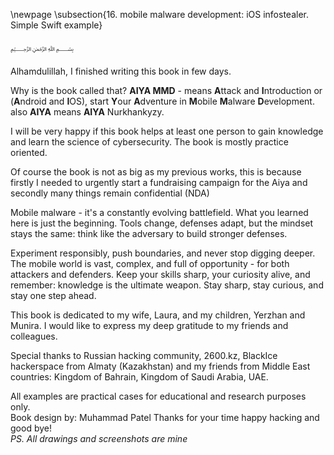 \newpage
\subsection{16. mobile malware development: iOS infostealer. Simple Swift example}

﷽

Alhamdulillah, I finished writing this book in few days.     

Why is the book called that? **AIYA MMD** - means **A**ttack and **I**ntroduction or (**A**ndroid and **I**OS), start **Y**our **A**dventure in **M**obile **M**alware **D**evelopment. also **AIYA** means **AIYA** Nurkhankyzy.    

I will be very happy if this book helps at least one person to gain knowledge and learn the science of cybersecurity. The book is mostly practice oriented.    

Of course the book is not as big as my previous works, this is because firstly I needed to urgently start a fundraising campaign for the Aiya and secondly many things remain confidential (NDA)    

Mobile malware - it's a constantly evolving battlefield. What you learned here is just the beginning. Tools change, defenses adapt, but the mindset stays the same: think like the adversary to build stronger defenses.     

Experiment responsibly, push boundaries, and never stop digging deeper. The mobile world is vast, complex, and full of opportunity - for both attackers and defenders. Keep your skills sharp, your curiosity alive, and remember: knowledge is the ultimate weapon. Stay sharp, stay curious, and stay one step ahead.     

This book is dedicated to my wife, Laura, and my children, Yerzhan and Munira. I would like to express my deep gratitude to my friends and colleagues.     

Special thanks to Russian hacking community, 2600.kz, BlackIce hackerspace from Almaty (Kazakhstan) and my friends from Middle East countries: Kingdom of Bahrain, Kingdom of Saudi Arabia, UAE.      

All examples are practical cases for educational and research purposes only.      
Book design by: Muhammad Patel
Thanks for your time happy hacking and good bye!   
*PS. All drawings and screenshots are mine*